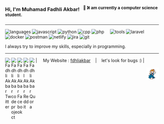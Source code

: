 ### Hi, I'm Muhamad Fadhli Akbar! &nbsp;&nbsp;<sup>👾 &#12299;I am currently a computer science student.</sup>

---

![languages](https://img.shields.io/static/v1?label=&message=Languages:&color=111&style=flat-square)
![javascript](https://img.shields.io/static/v1?logo=javascript&label=&message=Javascript&color=36465D&logoColor=AAA&style=flat-square)
![python](https://img.shields.io/static/v1?logo=python&label=&message=Python&color=36465D&logoColor=AAA&style=flat-square)
![cpp](https://img.shields.io/static/v1?logo=cplusplus&label=&message=CPP&color=36465D&logoColor=AAA&style=flat-square&link=)
![php](https://img.shields.io/static/v1?logo=php&label=&message=PHP&color=36465D&logoColor=AAA&style=flat-square&link=)
&nbsp;&nbsp;&nbsp;
![tools](https://img.shields.io/static/v1?label=&message=Tools:&color=111&style=flat-square)
![laravel](https://img.shields.io/static/v1?logo=laravel&label=&message=Laravel&color=36465D&logoColor=AAA&style=flat-square)
![docker](https://img.shields.io/static/v1?logo=docker&label=&message=Docker&color=36465D&logoColor=AAA&style=flat-square)
![postman](https://img.shields.io/static/v1?logo=postman&label=&message=Postman&color=36465D&logoColor=AAA&style=flat-square)
![netlify](https://img.shields.io/static/v1?logo=netlify&label=&message=Netlify&color=36465D&logoColor=AAA&style=flat-square)
![jira](https://img.shields.io/static/v1?logo=jira&label=&message=Jira&color=36465D&logoColor=AAA&style=flat-square)
![git](https://img.shields.io/static/v1?logo=git&label=&message=Git&color=36465D&logoColor=AAA&style=flat-square)
&nbsp;&nbsp;&nbsp;

<!-- ![github](https://img.shields.io/static/v1?label=&message=d&color=111&style=flat-square)
![github](https://img.shields.io/static/v1?logo=github&label=&message=github&color=111&logoColor=fff&style=flat-square) -->

I always try to improve my skills, especially in programming.

---

<!-- twitter, ig, quora, stack, reddit -->
<a href="">
  <img align="left" alt="Fadhli Akbar Twitter" width="20px" src="https://simpleicons.now.sh/stackoverflow/495f7e" />
</a>
<a href="https://moertel.codeproject.com/">
  <img align="left" alt="Fadhli Akbar codeproject" width="20px" src="https://simpleicons.now.sh/codeproject/495f7e" />
</a>
<a href="https://www.facebook.com/fdhliakbar/">
  <img align="left" alt="Fadhli Akbar Facebook" width="20px" src="https://simpleicons.now.sh/facebook/495f7e" />
</a>
<a href="https://www.reddit.com/user/Kyoreader">
  <img align="left" alt="Fadhl Akbar Reddit" width="20px" src="https://simpleicons.now.sh/reddit/495f7e" />
</a>
<a href="https://www.quora.com/profile/Fdhliakbar">
  <img align="left" alt="Fadhli Akbar Quora" width="20px" src="https://simpleicons.now.sh/quora/495f7e" />
</a>

| &nbsp;&nbsp;&nbsp; My Website : [fdhliakbar](https://fadhliakbar.netlify.app/) &nbsp;&nbsp;&nbsp;|&nbsp;&nbsp;&nbsp; let's look for bugs :) | &nbsp;&nbsp;&nbsp; <div align="right"><img src="./Assets/asuka.gif" height="40px"></div>
